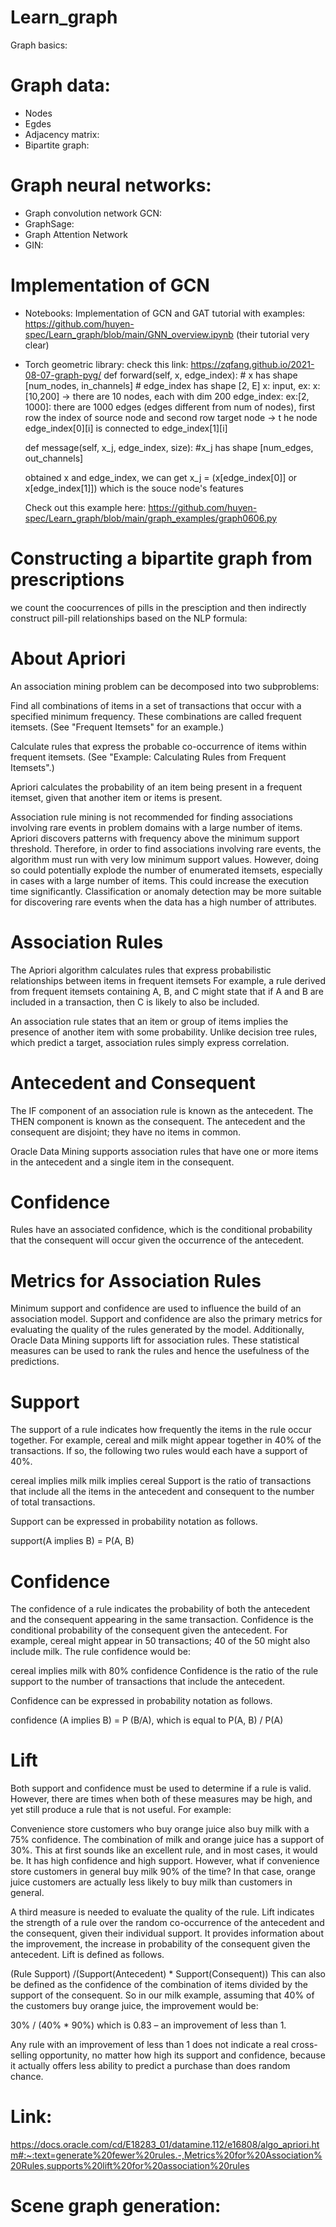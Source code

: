 # Learn_graph

Graph basics:


# Graph data:
+ Nodes
+ Egdes
+ Adjacency matrix:
+ Bipartite graph:

# Graph neural networks:
+ Graph convolution network GCN:
+ GraphSage:
+ Graph Attention Network
+ GIN:

# Implementation of GCN
- Notebooks:
  Implementation of GCN and GAT tutorial with examples: https://github.com/huyen-spec/Learn_graph/blob/main/GNN_overview.ipynb
  (their tutorial very clear)
- Torch geometric library:
  check this link: https://zqfang.github.io/2021-08-07-graph-pyg/
  def forward(self, x, edge_index):
      # x has shape [num_nodes, in_channels]
      # edge_index has shape [2, E]
  x: input, ex: x:[10,200] -> there are 10 nodes, each with dim 200
  edge_index: ex:[2, 1000]: there are 1000 edges (edges different from num of nodes), first row the index of source node and second row target node -> t he node edge_index[0][i] is connected to edge_index[1][i]
  
  def message(self, x_j, edge_index, size):
    #x_j has shape [num_edges, out_channels]
    
  obtained x and edge_index, we can get x_j = (x[edge_index[0]] or x[edge_index[1]]) which is the souce node's features
  
  Check out this example here: https://github.com/huyen-spec/Learn_graph/blob/main/graph_examples/graph0606.py

# Constructing a bipartite graph from prescriptions
  we count the coocurrences of pills in the presciption and then indirectly construct pill-pill relationships based on the NLP formula:

# About Apriori
An association mining problem can be decomposed into two subproblems:

Find all combinations of items in a set of transactions that occur with a specified minimum frequency. These combinations are called frequent itemsets. (See "Frequent Itemsets" for an example.)

Calculate rules that express the probable co-occurrence of items within frequent itemsets. (See "Example: Calculating Rules from Frequent Itemsets".)

Apriori calculates the probability of an item being present in a frequent itemset, given that another item or items is present.

Association rule mining is not recommended for finding associations involving rare events in problem domains with a large number of items. Apriori discovers patterns with frequency above the minimum support threshold. Therefore, in order to find associations involving rare events, the algorithm must run with very low minimum support values. However, doing so could potentially explode the number of enumerated itemsets, especially in cases with a large number of items. This could increase the execution time significantly. Classification or anomaly detection may be more suitable for discovering rare events when the data has a high number of attributes.

# Association Rules
The Apriori algorithm calculates rules that express probabilistic relationships between items in frequent itemsets For example, a rule derived from frequent itemsets containing A, B, and C might state that if A and B are included in a transaction, then C is likely to also be included.

An association rule states that an item or group of items implies the presence of another item with some probability. Unlike decision tree rules, which predict a target, association rules simply express correlation.

# Antecedent and Consequent
The IF component of an association rule is known as the antecedent. The THEN component is known as the consequent. The antecedent and the consequent are disjoint; they have no items in common.

Oracle Data Mining supports association rules that have one or more items in the antecedent and a single item in the consequent.

# Confidence
Rules have an associated confidence, which is the conditional probability that the consequent will occur given the occurrence of the antecedent.

# Metrics for Association Rules
Minimum support and confidence are used to influence the build of an association model. Support and confidence are also the primary metrics for evaluating the quality of the rules generated by the model. Additionally, Oracle Data Mining supports lift for association rules. These statistical measures can be used to rank the rules and hence the usefulness of the predictions.

# Support
The support of a rule indicates how frequently the items in the rule occur together. For example, cereal and milk might appear together in 40% of the transactions. If so, the following two rules would each have a support of 40%.

cereal implies milk
milk implies cereal
Support is the ratio of transactions that include all the items in the antecedent and consequent to the number of total transactions.

Support can be expressed in probability notation as follows.

support(A implies B) = P(A, B)

# Confidence
The confidence of a rule indicates the probability of both the antecedent and the consequent appearing in the same transaction. Confidence is the conditional probability of the consequent given the antecedent. For example, cereal might appear in 50 transactions; 40 of the 50 might also include milk. The rule confidence would be:

cereal implies milk with 80% confidence
Confidence is the ratio of the rule support to the number of transactions that include the antecedent.

Confidence can be expressed in probability notation as follows.

confidence (A implies B) = P (B/A), which is equal to P(A, B) / P(A)

# Lift
Both support and confidence must be used to determine if a rule is valid. However, there are times when both of these measures may be high, and yet still produce a rule that is not useful. For example:

Convenience store customers who buy orange juice also buy milk with 
a 75% confidence. 
The combination of milk and orange juice has a support of 30%.
This at first sounds like an excellent rule, and in most cases, it would be. It has high confidence and high support. However, what if convenience store customers in general buy milk 90% of the time? In that case, orange juice customers are actually less likely to buy milk than customers in general.

A third measure is needed to evaluate the quality of the rule. Lift indicates the strength of a rule over the random co-occurrence of the antecedent and the consequent, given their individual support. It provides information about the improvement, the increase in probability of the consequent given the antecedent. Lift is defined as follows.

(Rule Support) /(Support(Antecedent) * Support(Consequent))
This can also be defined as the confidence of the combination of items divided by the support of the consequent. So in our milk example, assuming that 40% of the customers buy orange juice, the improvement would be:

30% / (40% * 90%)
which is 0.83 – an improvement of less than 1.

Any rule with an improvement of less than 1 does not indicate a real cross-selling opportunity, no matter how high its support and confidence, because it actually offers less ability to predict a purchase than does random chance.

# Link: 
https://docs.oracle.com/cd/E18283_01/datamine.112/e16808/algo_apriori.htm#:~:text=generate%20fewer%20rules.-,Metrics%20for%20Association%20Rules,supports%20lift%20for%20association%20rules





# Scene graph generation:




